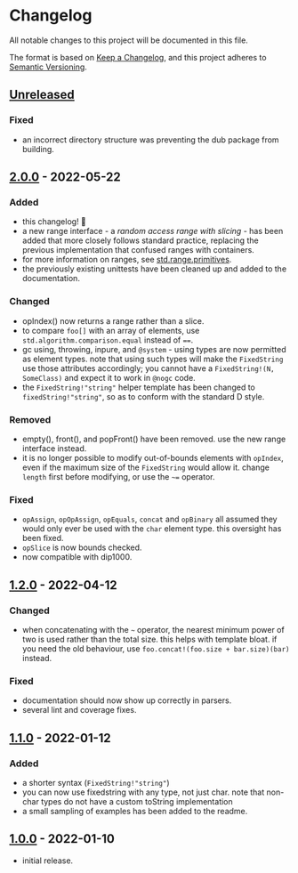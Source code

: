 # Changelog
All notable changes to this project will be documented in this file.

The format is based on [Keep a Changelog](https://keepachangelog.com/en/1.0.0/),
and this project adheres to [Semantic Versioning](https://semver.org/spec/v2.0.0.html).

## [Unreleased]
### Fixed
- an incorrect directory structure was preventing the dub package from building.

## [2.0.0] - 2022-05-22
### Added
- this changelog! 🎉
- a new range interface - a _random access range with slicing_ - has been added that more closely follows standard practice, replacing the previous implementation that confused ranges with containers.
 - for more information on ranges, see [std.range.primitives](https://dlang.org/phobos/std_range_primitives.html).
- the previously existing unittests have been cleaned up and added to the documentation.

### Changed
- opIndex() now returns a range rather than a slice.
 - to compare `foo[]` with an array of elements, use `std.algorithm.comparison.equal` instead of `==`.
- gc using, throwing, inpure, and `@system` - using types are now permitted as element types. note that using such types will make the `FixedString` use those attributes accordingly; you cannot have a `FixedString!(N, SomeClass)` and expect it to work in `@nogc` code.
- the `FixedString!"string"` helper template has been changed to `fixedString!"string"`, so as to conform with the standard D style.

### Removed
- empty(), front(), and popFront() have been removed. use the new range interface instead.
- it is no longer possible to modify out-of-bounds elements with `opIndex`, even if the maximum size of the `FixedString` would allow it. change `length` first before modifying, or use the `~=` operator.

### Fixed
- `opAssign`, `opOpAssign`, `opEquals`, `concat` and `opBinary` all assumed they would only ever be used with the `char` element type. this oversight has been fixed.
- `opSlice` is now bounds checked.
- now compatible with dip1000.

## [1.2.0] - 2022-04-12
### Changed
- when concatenating with the `~` operator, the nearest minimum power of two is used rather than the total size. this helps with template bloat. if you need the old behaviour, use `foo.concat!(foo.size + bar.size)(bar)` instead.

### Fixed
- documentation should now show up correctly in parsers.
- several lint and coverage fixes.

## [1.1.0] - 2022-01-12
### Added
- a shorter syntax (`FixedString!"string"`)
- you can now use fixedstring with any type, not just char. note that non-char types do not have a custom toString implementation
- a small sampling of examples has been added to the readme.

## [1.0.0] - 2022-01-10
- initial release.

[Unreleased]: https://github.com/Moth-Tolias/fixedstring/compare/v2.0.0...HEAD
[2.0.0]: https://github.com/Moth-Tolias/fixedstring/compare/v1.2.0...v2.0.0
[1.2.0]: https://github.com/Moth-Tolias/fixedstring/compare/v1.0.0...v1.2.0
[1.1.0]: https://github.com/Moth-Tolias/fixedstring/compare/v1.0.0...v1.1.0
[1.0.0]: https://github.com/Moth-Tolias/fixedstring/releases/tag/v1.0.0
